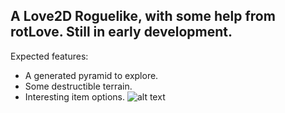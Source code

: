 ## A Love2D Roguelike, with some help from rotLove. Still in early development.
Expected features:
* A generated pyramid to explore.
* Some destructible terrain.
* Interesting item options.
![alt text](https://github.com/LJNIC/Talro/blob/master/pyramid.png)
